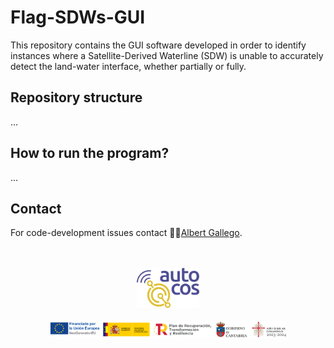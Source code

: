 # Flag-SDWs-GUI

This repository contains the GUI software developed in order to identify instances where a Satellite-Derived Waterline (SDW) is unable to accurately detect the land-water interface, whether partially or fully.

## Repository structure
...

## How to run the program?
...


## Contact
For code-development issues contact 👨‍💻[Albert Gallego](gallegoa@unican.es).


</br>
</br>
<div align="center">
  <a href="https://github.com/AlbertGallegoJimenez/SDS-uncertainty-analysis">
    <img src="images/Color_LogoAutoCos.png" alt="AutoCos logo" width="20%">
    </br>
    </br>
    <img src="images/01_Tira_resumen.png" alt="financing entities logos" width="75%">
  </a>
</div>
